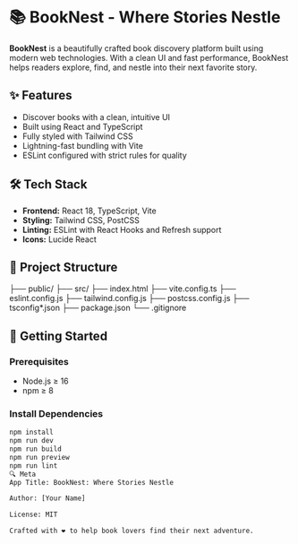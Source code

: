 # 📚 BookNest - Where Stories Nestle

**BookNest** is a beautifully crafted book discovery platform built using modern web technologies. With a clean UI and fast performance, BookNest helps readers explore, find, and nestle into their next favorite story.

## ✨ Features

- Discover books with a clean, intuitive UI
- Built using React and TypeScript
- Fully styled with Tailwind CSS
- Lightning-fast bundling with Vite
- ESLint configured with strict rules for quality

## 🛠 Tech Stack

- **Frontend:** React 18, TypeScript, Vite
- **Styling:** Tailwind CSS, PostCSS
- **Linting:** ESLint with React Hooks and Refresh support
- **Icons:** Lucide React

## 📂 Project Structure

├── public/
├── src/
├── index.html
├── vite.config.ts
├── eslint.config.js
├── tailwind.config.js
├── postcss.config.js
├── tsconfig*.json
├── package.json
└── .gitignore

## 🚀 Getting Started

### Prerequisites

- Node.js ≥ 16
- npm ≥ 8

### Install Dependencies

```bash
npm install
npm run dev
npm run build
npm run preview
npm run lint
🔍 Meta
App Title: BookNest: Where Stories Nestle

Author: [Your Name]

License: MIT

Crafted with ❤️ to help book lovers find their next adventure.
